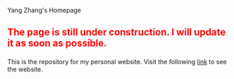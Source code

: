 Yang Zhang's Homepage

## <p style="color:red">The page is still under construction. I will update it as soon as possible. </p>

This is the repository for my personal website. Visit the following [link](https://miemiemmmm.github.io/) to see the website.


